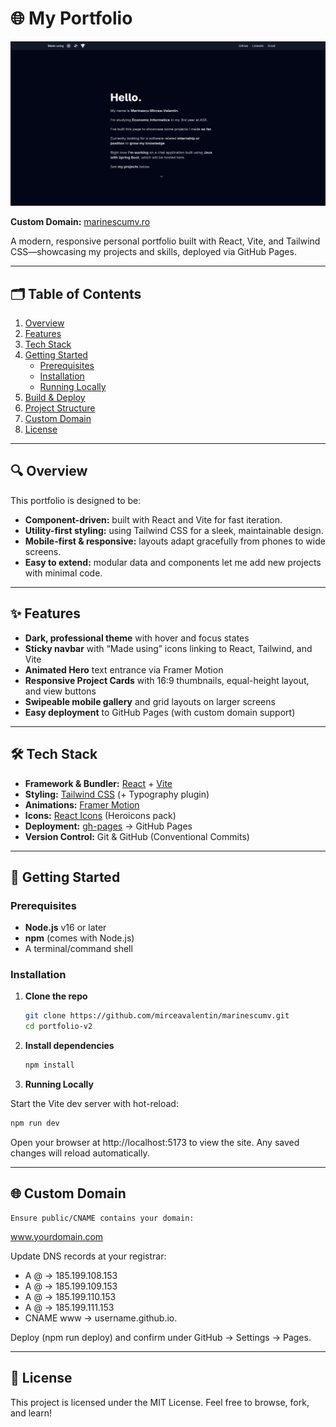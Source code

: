 # 🌐 My Portfolio

![Portfolio screenshot](./src/assets/portfolio-screenshot.png)

**Custom Domain:** [marinescumv.ro](marinescumv)

A modern, responsive personal portfolio built with React, Vite, and Tailwind CSS—showcasing my projects and skills, deployed via GitHub Pages.

---

## 🗂️ Table of Contents

1. [Overview](##overview)  
2. [Features](#features)  
3. [Tech Stack](#tech-stack)  
4. [Getting Started](#getting-started)  
   - [Prerequisites](#prerequisites)  
   - [Installation](#installation)  
   - [Running Locally](#running-locally)  
5. [Build & Deploy](#build--deploy)  
6. [Project Structure](#project-structure)  
7. [Custom Domain](#custom-domain)  
8. [License](#license)  

---

## 🔍 Overview

This portfolio is designed to be:

- **Component-driven:** built with React and Vite for fast iteration.  
- **Utility-first styling:** using Tailwind CSS for a sleek, maintainable design.  
- **Mobile-first & responsive:** layouts adapt gracefully from phones to wide screens.  
- **Easy to extend:** modular data and components let me add new projects with minimal code.

---

## ✨ Features

- **Dark, professional theme** with hover and focus states  
- **Sticky navbar** with “Made using” icons linking to React, Tailwind, and Vite  
- **Animated Hero** text entrance via Framer Motion  
- **Responsive Project Cards** with 16:9 thumbnails, equal-height layout, and view buttons  
- **Swipeable mobile gallery** and grid layouts on larger screens  
- **Easy deployment** to GitHub Pages (with custom domain support)  

---

## 🛠️ Tech Stack

- **Framework & Bundler:** [React](https://reactjs.org/) + [Vite](https://vitejs.dev/)  
- **Styling:** [Tailwind CSS](https://tailwindcss.com/) (+ Typography plugin)  
- **Animations:** [Framer Motion](https://www.framer.com/motion/)  
- **Icons:** [React Icons](https://react-icons.github.io/) (Heroicons pack)  
- **Deployment:** [gh-pages](https://github.com/tschaub/gh-pages) → GitHub Pages  
- **Version Control:** Git & GitHub (Conventional Commits)

---

## 🚀 Getting Started

### Prerequisites

- **Node.js** v16 or later  
- **npm** (comes with Node.js)  
- A terminal/command shell

### Installation

1. **Clone the repo**  
   ```bash
   git clone https://github.com/mirceavalentin/marinescumv.git
   cd portfolio-v2
2. **Install dependencies**
   ```bash
   npm install
3. **Running Locally**

Start the Vite dev server with hot-reload:
   ```bash
   npm run dev
   ```
Open your browser at http://localhost:5173 to view the site. Any saved changes will reload automatically.

---

## 🌐 Custom Domain

    Ensure public/CNAME contains your domain:

www.yourdomain.com

Update DNS records at your registrar:

- A @   → 185.199.108.153
- A @   → 185.199.109.153
- A @   → 185.199.110.153
- A @   → 185.199.111.153
- CNAME www → username.github.io.

Deploy (npm run deploy) and confirm under GitHub → Settings → Pages.

---

## 📄 License

This project is licensed under the MIT License.
Feel free to browse, fork, and learn!

